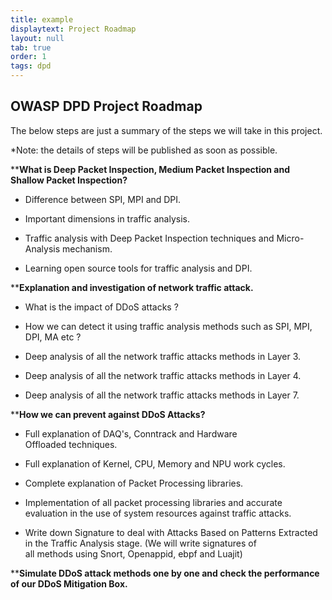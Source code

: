 ```yaml
---
title: example
displaytext: Project Roadmap
layout: null
tab: true
order: 1
tags: dpd
---
```


## OWASP DPD Project Roadmap 
The below steps are just a summary of the steps we will take in this project.

*Note: the details of steps will be published as soon as possible. 

****What is Deep Packet Inspection, Medium Packet Inspection and Shallow Packet Inspection?**

* Difference between SPI, MPI and DPI.

* Important dimensions in traffic analysis.

* Traffic analysis with Deep Packet Inspection techniques and Micro-Analysis mechanism.

* Learning open source tools for traffic analysis and DPI.

****Explanation and investigation of network traffic attack.**

* What is the impact of DDoS attacks ? 

* How we can detect it using traffic analysis methods such as SPI, MPI, DPI, MA etc ?

* Deep analysis of all the network traffic attacks methods in Layer 3.

* Deep analysis of all the network traffic attacks methods in Layer 4.

* Deep analysis of all the network traffic attacks methods in Layer 7.

****How we can prevent against DDoS Attacks?**

* Full explanation of DAQ's, Conntrack and Hardware Offloaded techniques.

* Full explanation of Kernel, CPU, Memory and NPU work cycles.

* Complete explanation of Packet Processing libraries.

* Implementation of all packet processing libraries and accurate evaluation in the use of system resources against traffic attacks.

* Write down Signature to deal with Attacks Based on Patterns Extracted in the Traffic Analysis stage. (We will write signatures of all methods using Snort, Openappid, ebpf and Luajit)


****Simulate DDoS attack methods one by one and check the performance of our DDoS Mitigation Box.**

